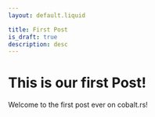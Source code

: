 ```yaml
---
layout: default.liquid

title: First Post
is_draft: true
description: desc
---
```


# This is our first Post!

Welcome to the first post ever on cobalt.rs!
